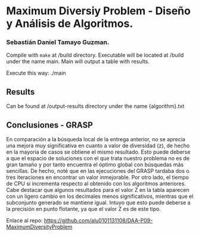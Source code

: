 # Maximum Diversiy Problem - Diseño y Análisis de Algoritmos.
### Sebastián Daniel Tamayo Guzman.

Compile with ```make``` at /build directory.
Executable will be located at /build under the name main.
Main will output a table with results.

Execute this way: ./main

## Results
Can be found at /output-results directory under the name {algorithm}.txt

## Conclusiones - GRASP
En comparación a la búsqueda local de la entrega anterior, no se aprecia una mejora muy significativa en cuanto a valor de diversidad (z), de hecho en la mayoria de casos se obtiene el mismo resultado. Esto puede deberse a que el espacio de soluciones con el que trata nuestro problema no es de gran tamaño y por tanto encuentra el óptimo global con búsquedas más sencillas. De hecho, noté que en las ejecuciones del GRASP tardaba dos o tres iteraciones en encontrar un valor inmejorable. Por otro lado, el tiempo de CPU si incrementa respecto al obtenido con los algoritmos anteriores. Cabe destacar que algunos resultados para el valor Z en la tabla aparecen con un ligero cambio en los decimales menos significativos, mientras que el subconjunto generado se mantiene igual. Intuyo que esto puede deberse a la precisión en punto flotante, ya que el valor Z es de este tipo.

Enlace al repo: https://github.com/alu0101131108/DAA-P09-MaximumDiversityProblem
